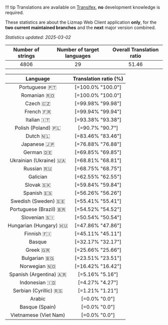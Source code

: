 <!--
DO NOT EDIT THIS FILE DIRECTLY.
It is generated automatically by transifex_stats.py in the scripts folder.
-->

!!! tip
    Translations are available on [Transifex](https://www.transifex.com/3liz-1/lizmap-locales/), **no** development
    knowledge is required.

These statistics are about the Lizmap Web Client application **only**, for the **two current
maintained branches** and the **next** major version combined.

*Statistics updated: 2025-03-02*

| Number of strings | Number of target languages | Overall Translation ratio |
|:-:|:-:|:-:|
4806|29|51.46

| Language | Translation ratio (%) |
|:-:|:-:|
Portuguese 🇵🇹 |[=100.0% "100.0"]|
Romanian 🇷🇴 |[=100.0% "100.0"]|
Czech 🇨🇿 |[=99.98% "99.98"]|
French 🇫🇷 |[=99.94% "99.94"]|
Italian 🇮🇹 |[=93.38% "93.38"]|
Polish (Poland) 🇵🇱 |[=90.7% "90.7"]|
Dutch 🇳🇱 |[=83.46% "83.46"]|
Japanese 🇯🇵 |[=76.88% "76.88"]|
German 🇩🇪 |[=69.85% "69.85"]|
Ukrainian (Ukraine) 🇺🇦 |[=68.81% "68.81"]|
Russian 🇷🇺 |[=68.75% "68.75"]|
Galician  |[=62.55% "62.55"]|
Slovak 🇸🇰 |[=59.84% "59.84"]|
Spanish 🇪🇸 |[=56.26% "56.26"]|
Swedish (Sweden) 🇸🇪 |[=55.41% "55.41"]|
Portuguese (Brazil) 🇧🇷 |[=54.52% "54.52"]|
Slovenian 🇸🇮 |[=50.54% "50.54"]|
Hungarian (Hungary) 🇭🇺 |[=47.86% "47.86"]|
Finnish 🇫🇮 |[=45.11% "45.11"]|
Basque  |[=32.17% "32.17"]|
Greek 🇬🇷 |[=25.66% "25.66"]|
Bulgarian 🇧🇬 |[=23.51% "23.51"]|
Norwegian 🇳🇴 |[=16.42% "16.42"]|
Spanish (Argentina) 🇦🇷 |[=5.16% "5.16"]|
Indonesian 🇮🇩 |[=4.27% "4.27"]|
Serbian (Cyrillic) 🇷🇸 |[=1.21% "1.21"]|
Arabic  |[=0.0% "0.0"]|
Basque (Spain)  |[=0.0% "0.0"]|
Vietnamese (Viet Nam)  |[=0.0% "0.0"]|

